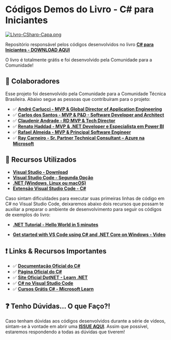 # Códigos Demos do Livro - C# para Iniciantes

[![LIvro-CSharp-Capa.png](https://i.postimg.cc/pT32krK8/LIvro-CSharp-Capa.png)](https://postimg.cc/Fdg5H9Ws)

Repositório responsável pelos códigos desenvolvidos no livro **[C# para Iniciantes - DOWNLOAD AQUI](https://livrocsharp.com.br/)**

O livro é totalmente grátis e foi desenvolvido pela Comunidade para a Comunidade!

## 🏃 Colaboradores

Esse projeto foi desenvolvido pela Comunidade para a Comunidade Técnica Brasileira. Abaixo segue as pessoas que contribuíram para o projeto: 

* ✅ **[André Carlucci - MVP & Global Director of Application Engineering](https://www.linkedin.com/in/andrecarlucci/)**
* ✅ **[Carlos dos Santos - MVP & P&D - Software Developer and Architect](https://www.linkedin.com/in/cdssoftware/)**
* ✅ **[Claudenir Andrade - RD MVP & Tech Director](https://www.linkedin.com/in/claudenirandrade/)**
* ✅ **[Renato Haddad - MVP & .NET Developer e Especialista em Power BI](https://www.linkedin.com/in/renatohaddad/)**
* ✅ **[Rafael Almeida - MVP & Principal Software Engineer](https://www.linkedin.com/in/ralmsdeveloper/)**
* ✅ **[Ray Carneiro - Sr. Partner Technical Consultant – Azure na Microsoft](https://www.linkedin.com/in/raycarneiro/)**

## 🚀 Recursos Utilizados

- **[Visual Studio - Download](https://visualstudio.microsoft.com/downloads/?WT.mc_id=javascript-44697-gllemos)**
- **[Visual Studio Code - Segunda Opção](https://code.visualstudio.com/?WT.mc_id=javascript-44697-gllemos)**
- **[.NET (Windows, Linux ou macOS)](https://dotnet.microsoft.com/download?WT.mc_id=javascript-44697-gllemos)**
- **[Extensão Visual Studio Code - C#](https://marketplace.visualstudio.com/items?itemName=ms-dotnettools.csharp&WT.mc_id=javascript-44697-gllemos)**

Caso sintam dificuldades para executar suas primeiras linhas de código em C# no Visual Studio Code, deixaremos abaixo dois recursos que possam te auxiliar a preparar o ambiente de desenvolvimento para seguir os códigos de exemplos do livro:

* **[.NET Tutorial - Hello World in 5 minutes](https://dotnet.microsoft.com/learn/dotnet/hello-world-tutorial/intro?WT.mc_id=javascript-44697-gllemos)**

* **[Get started with VS Code using C# and .NET Core on Windows - Video](https://channel9.msdn.com/Blogs/dotnet/Get-started-VSCode-Csharp-NET-Core-Windowshttps://dotnet.microsoft.com/learn/dotnet/hello-world-tutorial/intro?WT.mc_id=javascript-44697-gllemos)**

## ❗️ Links & Recursos Importantes

- ✅ **[Documentação Oficial do C#](https://docs.microsoft.com/dotnet/csharp/?WT.mc_id=javascript-44697-gllemos)**
- ✅ **[Página Oficial do C#](https://dotnet.microsoft.com/languages/csharp/?WT.mc_id=javascript-44697-gllemos)**
- ✅ **[Site Oficial DotNET - Learn .NET](https://dotnet.microsoft.com/learn?WT.mc_id=javascript-44697-gllemos)**
- ✅ **[C# no Visual Studio Code](https://code.visualstudio.com/docs/languages/csharp?WT.mc_id=javascript-14034-gllemos)**
- ✅ **[Cursos Grátis C# - Microsoft Learn](https://docs.microsoft.com/learn/browse/?products=dotnet&WT.mc_id=javascript-44697-gllemos)**

## ❓ Tenho Dúvidas... O que Faço?!

Caso tenham dúvidas aos códigos desenvolvidos durante a série de vídeos, sintam-se à vontade em abrir uma **[ISSUE AQUI](https://github.com/mvpsbr/livrocsharp/issues)**. Assim que possível, estaremos respondendo a todas as dúvidas que tiverem!
